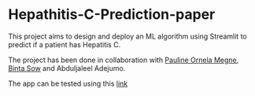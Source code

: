# Hepathitis-C-Prediction-paper

This project aims to design and deploy an ML algorithm using Streamlit to predict if a patient has Hepatitis C.

The project has been done in collaboration with [Pauline Ornela Megne](https://github.com/MEGNEOrnela), [Binta Sow](https://github.com/BintaSOW1) and Abduljaleel Adejumo.

The app can be tested using this [link](https://nguefackuriel-hepathitis-c-pr-hepatitis-c-prediction-app-xdxi9n.streamlit.app/)

